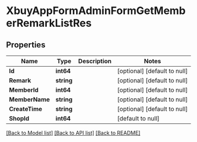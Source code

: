 # XbuyAppFormAdminFormGetMemberRemarkListRes

## Properties
Name | Type | Description | Notes
------------ | ------------- | ------------- | -------------
**Id** | **int64** |  | [optional] [default to null]
**Remark** | **string** |  | [optional] [default to null]
**MemberId** | **int64** |  | [optional] [default to null]
**MemberName** | **string** |  | [optional] [default to null]
**CreateTime** | **string** |  | [optional] [default to null]
**ShopId** | **int64** |  | [default to null]

[[Back to Model list]](../README.md#documentation-for-models) [[Back to API list]](../README.md#documentation-for-api-endpoints) [[Back to README]](../README.md)

